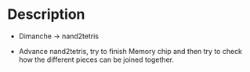 # Description

- Dimanche -> nand2tetris

- Advance nand2tetris, try to finish 
  Memory chip and then try to check
  how the different pieces can be joined together.
